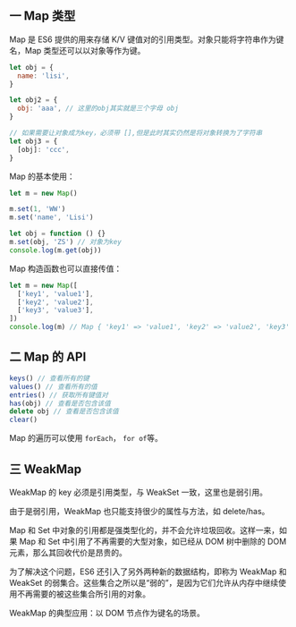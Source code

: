## 一 Map 类型

Map 是 ES6 提供的用来存储 K/V 键值对的引用类型。对象只能将字符串作为键名，Map 类型还可以以对象等作为键。

```js
let obj = {
  name: 'lisi',
}

let obj2 = {
  obj: 'aaa', // 这里的obj其实就是三个字母 obj
}

// 如果需要让对象成为key，必须带 [],但是此时其实仍然是将对象转换为了字符串
let obj3 = {
  [obj]: 'ccc',
}
```

Map 的基本使用：

```js
let m = new Map()

m.set(1, 'WW')
m.set('name', 'Lisi')

let obj = function () {}
m.set(obj, 'ZS') // 对象为key
console.log(m.get(obj))
```

Map 构造函数也可以直接传值：

```js
let m = new Map([
  ['key1', 'value1'],
  ['key2', 'value2'],
  ['key3', 'value3'],
])
console.log(m) // Map { 'key1' => 'value1', 'key2' => 'value2', 'key3' => 'value3' }
```

## 二 Map 的 API

```js
keys() // 查看所有的键
values() // 查看所有的值
entries() // 获取所有键值对
has(obj) // 查看是否包含该值
delete obj // 查看是否包含该值
clear()
```

Map 的遍历可以使用 `forEach`， `for of`等。

## 三 WeakMap

WeakMap 的 key 必须是引用类型，与 WeakSet 一致，这里也是弱引用。

由于是弱引用，WeakMap 也只能支持很少的属性与方法，如 delete/has。

Map 和 Set 中对象的引用都是强类型化的，并不会允许垃圾回收。这样一来，如果 Map 和 Set 中引用了不再需要的大型对象，如已经从 DOM 树中删除的 DOM 元素，那么其回收代价是昂贵的。

为了解决这个问题，ES6 还引入了另外两种新的数据结构，即称为 WeakMap 和 WeakSet 的弱集合。这些集合之所以是“弱的”，是因为它们允许从内存中继续使用不再需要的被这些集合所引用的对象。

WeakMap 的典型应用：以 DOM 节点作为键名的场景。

